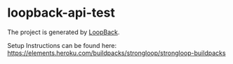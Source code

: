 # loopback-api-test 

The project is generated by [LoopBack](http://loopback.io).

Setup Instructions can be found here:
https://elements.heroku.com/buildpacks/strongloop/strongloop-buildpacks
